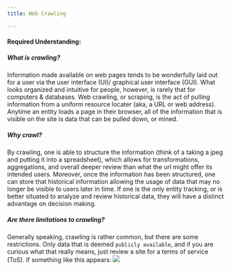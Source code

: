 ```yaml
---
title: Web Crawling

---
```

#### Required Understanding:

##### What is crawling?

Information made available on web pages tends to be wonderfully laid out for a user via the user interface (UI)/ graphical user interface (GUI). What looks organized and intuitive for people, however, is rarely that for computers & databases. Web crawling, or scraping, is the act of pulling information from a uniform resource locater (aka, a URL or web address). Anytime an entity loads a page in their browser, all of the information that is visible on the site is data that can be pulled down, or mined. 

##### Why crawl?

By crawling, one is able to structure the information (think of a taking a jpeg and putting it into a spreadsheet), which allows for transformations, aggregations, and overall deeper review than what the url might offer its intended users. Moreover, once the information has been structured, one can store that historical information allowing the usage of data that may no longer be visible to users later in time. If one is the only entity tracking, or is better situated to analyze and review historical data, they will have a distinct advantage on decision making.

##### Are there limitations to crawling?

Generally speaking, crawling is rather common, but there are some restrictions. Only data that is deemed `publicly available`, and if you are curious what that really means, just review a site for a terms of service (ToS). If something like this appears: ![](file:///Users/chris.pachulski/Desktop/Screen%20Shot%202022-12-29%20at%202.34.19%20PM.png)